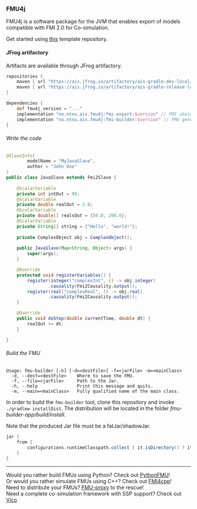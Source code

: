 ### FMU4j

FMU4j is a software package for the JVM that enables
export of models compatible with FMI 2.0 for Co-simulation.

Get started using [this](https://github.com/Vico-platform/fmu4j_template) template repository.

#### JFrog artifactory

Artifacts are available through JFrog artifactory.

```groovy
repositories {
    maven { url "https://ais.jfrog.io/artifactory/ais-gradle-dev-local/"} // SNAPSHOTS
    maven { url "https://ais.jfrog.io/artifactory/ais-gradle-release-local/"} // STABLE
}

dependencies {
    def fmu4j_version = "..."
    implementation "no.ntnu.ais.fmu4j:fmi-export:$version" // FMI skeleton
    implementation "no.ntnu.ais.fmu4j:fmi-builder:$version" // FMU generation from code
}


```


###### Write the code

```java
@SlaveInfo(
        modelName = "MyJavaSlave",
        author = "John Doe"
)
public class JavaSlave extends Fmi2Slave {
    
    @ScalarVariable
    private int intOut = 99;
    @ScalarVariable
    private double realOut = 2.0;
    @ScalarVariable
    private double[] realsOut = {50.0, 200.0};
    @ScalarVariable
    private String[] string = {"Hello", "world!"};
    
    private ComplexObject obj = ComplexObject();
    
    public JavaSlave(Map<String, Object> args) {
        super(args);
    }

    @Override
    protected void registerVariables() {
        register(integer("complexInt", () -> obj.integer)
                .causality(Fmi2Causality.output));
        register(real("complexReal", () -> obj.real)
                .causality(Fmi2Causality.output));
    }

    @Override
    public void doStep(double currentTime, double dt) {
        realOut += dt;
    }

}
```
###### Build the FMU

```
Usage: fmu-builder [-h] [-d=<destFile>] -f=<jarFile> -m=<mainClass>
  -d, --dest=<destFile>    Where to save the FMU.
  -f, --file=<jarFile>     Path to the Jar.
  -h, --help               Print this message and quits.
  -m, --main=<mainClass>   Fully qualified name of the main class.
```

In order to build the `fmu-builder` tool, clone this repository and invoke `./gradlew installDist`.
The distribution will be located in the folder _fmu-builder-app/build/install_.

Note that the produced Jar file must be a fatJar/shadowJar.

```groovy
jar {
    from {
        configurations.runtimeClasspath.collect { it.isDirectory() ? it : zipTree(it) }
    }
}
```

*** 

Would you rather build FMUs using Python? Check out [PythonFMU](https://github.com/NTNU-IHB/PythonFMU)! <br>
Or would you rather simulate FMUs using C++? Check out [FMI4cpp](https://github.com/NTNU-IHB/FMI4cpp)! <br>
Need to distribute your FMUs? [FMU-proxy](https://github.com/NTNU-IHB/FMU-proxy) to the rescue! <br>
Need a complete co-simulation framework with SSP support? Check out [Vico](https://github.com/NTNU-IHB/Vico) <br>
